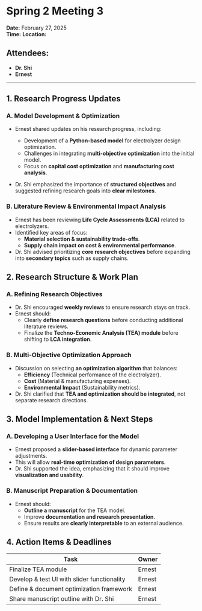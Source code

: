 

# **Spring 2 Meeting 3**

**Date:** February 27, 2025  
**Time:** 
**Location:** 

## **Attendees:**

- **Dr. Shi**
- **Ernest** 

---

## **1. Research Progress Updates**

### **A. Model Development & Optimization**

- Ernest shared updates on his research progress, including:
    
    - Development of a **Python-based model** for electrolyzer design optimization.
    - Challenges in integrating **multi-objective optimization** into the initial model.
    - Focus on **capital cost optimization** and **manufacturing cost analysis**.
- Dr. Shi emphasized the importance of **structured objectives** and suggested refining research goals into **clear milestones**.
    

### **B. Literature Review & Environmental Impact Analysis**

- Ernest has been reviewing **Life Cycle Assessments (LCA)** related to electrolyzers.
- Identified key areas of focus:
    - **Material selection & sustainability trade-offs**.
    - **Supply chain impact on cost & environmental performance**.
- Dr. Shi advised prioritizing **core research objectives** before expanding into **secondary topics** such as supply chains.

## **2. Research Structure & Work Plan**

### **A. Refining Research Objectives**

- Dr. Shi encouraged **weekly reviews** to ensure research stays on track.
- Ernest should:
    - Clearly **define research questions** before conducting additional literature reviews.
    - Finalize the **Techno-Economic Analysis (TEA) module** before shifting to **LCA integration**.

### **B. Multi-Objective Optimization Approach**

- Discussion on selecting **an optimization algorithm** that balances:
    - **Efficiency** (Technical performance of the electrolyzer).
    - **Cost** (Material & manufacturing expenses).
    - **Environmental Impact** (Sustainability metrics).
- Dr. Shi clarified that **TEA and optimization should be integrated**, not separate research directions.

## **3. Model Implementation & Next Steps**

### **A. Developing a User Interface for the Model**

- Ernest proposed a **slider-based interface** for dynamic parameter adjustments.
- This will allow **real-time optimization of design parameters**.
- Dr. Shi supported the idea, emphasizing that it should improve **visualization and usability**.

### **B. Manuscript Preparation & Documentation**

- Ernest should:
    - **Outline a manuscript** for the TEA model.
    - Improve **documentation and research presentation**.
    - Ensure results are **clearly interpretable** to an external audience.

## **4. Action Items & Deadlines**

| **Task**                                    | **Owner** |
| ------------------------------------------- | --------- |
| Finalize TEA module                         | Ernest    |
| Develop & test UI with slider functionality | Ernest    |
| Define & document optimization framework    | Ernest    |
| Share manuscript outline with Dr. Shi       | Ernest    |

